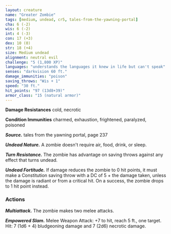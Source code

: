 ```yaml
---
layout: creature
name: "Greater Zombie"
tags: [medium, undead, cr5, tales-from-the-yawning-portal]
cha: 6 (-2)
wis: 6 (-2)
int: 4 (-3)
con: 17 (+3)
dex: 10 (0)
str: 18 (+4)
size: Medium undead
alignment: neutral evil
challenge: "5 (1,800 XP)"
languages: "understands the languages it knew in life but can't speak"
senses: "darkvision 60 ft."
damage_immunities: "poison"
saving_throws: "Wis + 1"
speed: "30 ft."
hit_points: "97 (13d8+39)"
armor_class: "15 (natural armor)"
---
```


**Damage Resistances** cold, necrotic

**Condition Immunities** charmed, exhaustion, frightened, paralyzed, poisoned

***Source.*** tales from the yawning portal,  page 237

***Undead Nature.*** A zombie doesn't require air, food, drink, or sleep.

***Turn Resistance.*** The zombie has advantage on saving throws against any effect that turns undead.

***Undead Fortitude.*** If damage reduces the zombie to 0 hit points, it must make a Constitution saving throw with a DC of 5 + the damage taken, unless the damage is radiant or from a critical hit. On a success, the zombie drops to 1 hit point instead.

### Actions

***Multiattack.*** The zombie makes two melee attacks.

***Empowered Slam.*** Melee Weapon Attack: +7 to hit, reach 5 ft., one target. Hit: 7 (1d6 + 4) bludgeoning damage and 7 (2d6) necrotic damage.